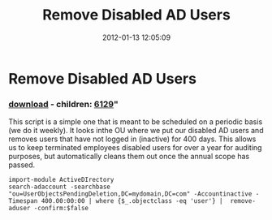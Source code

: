 ﻿---
pid:            3163
parent:         0
children:       6129
poster:         DrDrewl
title:          Remove Disabled AD Users
date:           2012-01-13 12:05:09
format:         posh
---

# Remove Disabled AD Users

### [download](3163.ps1) - children: [6129](6129.md)"

This script is a simple one that is meant to be scheduled on a periodic basis (we do it weekly). It looks inthe OU where we put our disabled AD users and removes users that have not logged in (inactive) for 400 days. This allows us to keep terminated employees disabled users for over a year for auditing purposes, but automatically cleans them out once the annual scope has passed.

```posh
import-module ActiveDIrectory
search-adaccount -searchbase "ou=UserObjectsPendingDeletion,DC=mydomain,DC=com" -Accountinactive -Timespan 400.00:00:00 | where {$_.objectclass -eq 'user'} |  remove-aduser -confirm:$false

```
